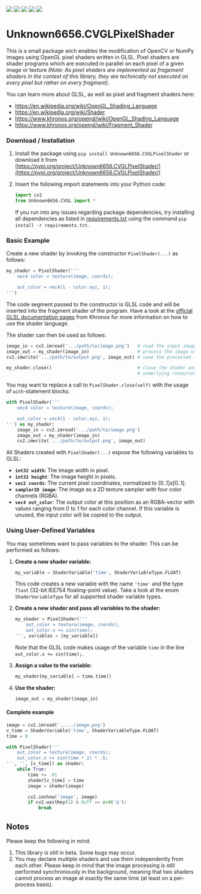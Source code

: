 [![](https://img.shields.io/github/issues/Unknown6656-Megacorp/Unknown6656.CVGLPixelShader)](https://github.com/Unknown6656-Megacorp/Unknown6656.CVGLPixelShader/issues)
[![](https://img.shields.io/github/forks/Unknown6656-Megacorp/Unknown6656.CVGLPixelShader)](https://github.com/Unknown6656-Megacorp/Unknown6656.CVGLPixelShader/network)
[![](https://img.shields.io/github/stars/Unknown6656-Megacorp/Unknown6656.CVGLPixelShader)](https://github.com/Unknown6656-Megacorp/Unknown6656.CVGLPixelShader)
[![](https://img.shields.io/github/downloads/Unknown6656-Megacorp/Unknown6656.CVGLPixelShader/total?label=GitHub%20downloads)](https://github.com/Unknown6656-Megacorp/Unknown6656.CVGLPixelShader/releases)
[![](https://img.shields.io/pypi/dm/Unknown6656.CVGLPixelShader?label=PyPI%20downloads)](https://pypi.org/project/Unknown6656.CVGLPixelShader/)

# Unknown6656.CVGLPixelShader

This is a small package wich enables the modification of OpenCV or NumPy images using OpenGL pixel shaders written in GLSL. Pixel shaders are shader programs which are executed in parallel on each pixel of a given image or texture _(Note: As pixel shaders are implemented as fragement shaders in the context of this library, they are technically not executed on every pixel but rather on every fragment)_.

You can learn more about GLSL, as well as pixel and fragment shaders here:

- https://en.wikipedia.org/wiki/OpenGL_Shading_Language
- https://en.wikipedia.org/wiki/Shader
- https://www.khronos.org/opengl/wiki/OpenGL_Shading_Language
- https://www.khronos.org/opengl/wiki/Fragment_Shader


### Download / Installation

1. Install the package using `pip install Unknown6656.CVGLPixelShader` or download it from [https://pypi.org/project/Unknown6656.CVGLPixelShader/](https://pypi.org/project/Unknown6656.CVGLPixelShader/)
2. Insert the following import statements into your Python code:

   ```python
   import cv2
   from Unknown6656.CVGL import *
   ```

   If you run into any issues regarding package dependencies, try installing all dependencies as listed in [requirements.txt](requirements.txt) using the command `pip install -r requirements.txt`.


### Basic Example

Create a new shader by invoking the constructor `PixelShader(...)` as follows:

```python
my_shader = PixelShader('''
    vec4 color = texture(image, coords);

    out_color = vec4(1 - color.xyz, 1);
''')
```

The code segment passed to the constructor is GLSL code and will be inserted into the fragment shader of the program. Have a look at the [official GLSL documentation pages](https://www.khronos.org/opengles/sdk/docs/manglsl/docbook4/) from Khronos for more information on how to use the shader language.

The shader can then be used as follows:

```python
image_in = cv2.imread('.../path/to/image.png')   # read the input image from file
image_out = my_shader(image_in)                  # process the image using the pixel shader
cv2.imwrite('.../path/to/output.png', image_out) # save the processed image

my_shader.close()                                # close the shader and free all
                                                 # underlying resources
```

You may want to replace a call to `PixelShader.close(self)` with the usage of `with`-statement blocks:

```python
with PixelShader('''
    vec4 color = texture(image, coords);

    out_color = vec4(1 - color.xyz, 1);
''') as my_shader:
    image_in = cv2.imread('.../path/to/image.png')
    image_out = my_shader(image_in)
    cv2.imwrite('.../path/to/output.png', image_out)
```

All Shaders created with `PixelShader(...)` expose the following variables to GLSL:

- **`int32 width`**: The image width in pixel.
- **`int32 height`**: The image height in pixels.
- **`vec2 coords`**: The current pixel coordinates, normalized to [0..1]x[0..1].
- **`sampler2D image`**: The image as a 2D texture sampler with four color channels (RGBA).
- **`vec4 out_color`**: The output color at this position as an RGBA-vector with values ranging from 0 to 1 for each color channel. If this variable is unused, the input color will be copied to the output.


### Using User-Defined Variables

You may sometimes want to pass variables to the shader. This can be performed as follows:

1. **Create a new shader variable:**

   ```python
   my_variable = ShaderVariable('time', ShaderVariableType.FLOAT)
   ```

   This code creates a new variable with the name `'time'` and the type `float` (32-bit IEE754 floating-point value). Take a look at the enum `ShaderVariableType` for all supported shader variable types.

2. **Create a new shader and pass all variables to the shader:**

   ```python
   my_shader = PixelShader('''
       out_color = texture(image, coords);
       out_color.x += sin(time);
   ''', variables = [my_variable])
   ```

   Note that the GLSL code makes usage of the variable `time` in the line `out_color.x += sin(time);`.

3. **Assign a value to the variable:**

   ```python
   my_shader[my_variable] = time.time()
   ```

4. **Use the shader:**

   ```python
   image_out = my_shader(image_in)
   ```

#### Complete example

```python
image = cv2.imread('...../image.png')
v_time = ShaderVariable('time', ShaderVariableType.FLOAT)
time = 0

with PixelShader('''
    out_color = texture(image, coords);
    out_color.x += sin(time * 2) * .5;
''', '', [v_time]) as shader:
    while True:
        time += .01
        shader[v_time] = time
        image = shader(image)

        cv2.imshow('image', image)
        if cv2.waitKey(1) & 0xff == ord('q'):
            break
```

## Notes

Please keep the following in mind:

1. This library is still in beta. Some bugs may occur.
2. You may declare multiple shaders and use them independently from each other. Please keep in mind that the image processing is still performed synchroniously in the background, meaning that two shaders cannot process an image at exactly the same time (at least on a per-process basis).

